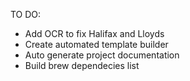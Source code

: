 TO DO:

- Add OCR to fix Halifax and Lloyds
- Create automated template builder
- Auto generate project documentation
- Build brew dependecies list